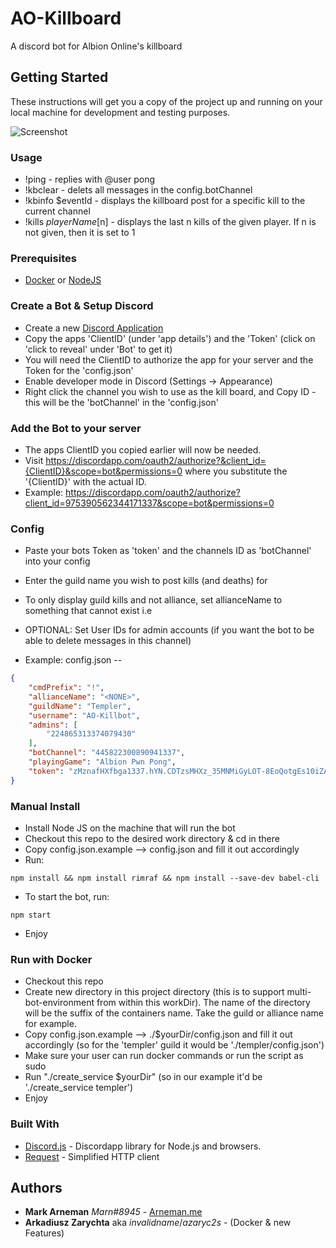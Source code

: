 # AO-Killboard

A discord bot for Albion Online's killboard

## Getting Started

These instructions will get you a copy of the project up and running on your local machine for development and testing purposes.

![Screenshot](https://i.imgur.com/gLnvJpX.png)

### Usage
* !ping - replies with @user pong
* !kbclear - delets all messages in the config.botChannel
* !kbinfo $eventId - displays the killboard post for a specific kill to the current channel
* !kills $playerName [$n] - displays the last n kills of the given player. If n is not given, then it is set to 1

### Prerequisites

* [Docker](https://www.docker.com) or [NodeJS](https://nodejs.org)

### Create a Bot & Setup Discord
* Create a new [Discord Application](https://discordapp.com/developers/applications/me)
* Copy the apps 'ClientID' (under 'app details') and the 'Token' (click on 'click to reveal' under 'Bot' to get it)
* You will need the ClientID to authorize the app for your server and the Token for the 'config.json'
* Enable developer mode in Discord (Settings -> Appearance)
* Right click the channel you wish to use as the kill board, and Copy ID - this will be the 'botChannel' in the 'config.json'

### Add the Bot to your server
* The apps ClientID you copied earlier will now be needed.
* Visit https://discordapp.com/oauth2/authorize?&client_id={ClientID}&scope=bot&permissions=0 where you substitute the '{ClientID}' with the actual ID.
* Example: https://discordapp.com/oauth2/authorize?client_id=975390562344171337&scope=bot&permissions=0

### Config
* Paste your bots Token as 'token' and the channels ID as 'botChannel' into your config
* Enter the guild name you wish to post kills (and deaths) for
* To only display guild kills and not alliance, set allianceName to something that cannot exist i.e <NONE>
* OPTIONAL: Set User IDs for admin accounts (if you want the bot to be able to delete messages in this channel)
	
* Example: config.json
--
```json
{
	"cmdPrefix": "!",
	"allianceName": "<NONE>",
	"guildName": "Templer",
	"username": "AO-Killbot",
	"admins": [
		"224865313374079430"
	],
	"botChannel": "445822300890941337",
	"playingGame": "Albion Pwn Pong",
	"token": "zMznafHXfbga1337.hYN.CDTzsMHXz_35MNMiGyLOT-8EoQotgEs10iZAa7"
}
```

### Manual Install
* Install Node JS on the machine that will run the bot
* Checkout this repo to the desired work directory & cd in there
* Copy config.json.example --> config.json and fill it out accordingly
* Run:
```
npm install && npm install rimraf && npm install --save-dev babel-cli
```
* To start the bot, run:
```
npm start
```
* Enjoy

### Run with Docker
* Checkout this repo
* Create new directory in this project directory (this is to support multi-bot-environment from within this workDir). The name of the directory will be the suffix of the containers name. Take the guild or alliance name for example.
* Copy config.json.example --> ./$yourDir/config.json and fill it out accordingly (so for the 'templer' guild it would be './templer/config.json')
* Make sure your user can run docker commands or run the script as sudo
* Run "./create_service $yourDir" (so in our example it'd be './create_service templer')
* Enjoy

### Built With

* [Discord.js](https://github.com/hydrabolt/discord.js/) - Discordapp library for Node.js and browsers.
* [Request](https://github.com/request/request) - Simplified HTTP client

## Authors

* **Mark Arneman** *Marn#8945* - [Arneman.me](http://arneman.me)
* **Arkadiusz Zarychta** aka *invalidname*/*azaryc2s* - (Docker & new Features)

